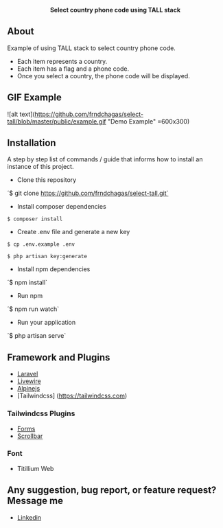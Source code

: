 <p align="center" style="font-weight: 700"> Select country phone code using TALL stack</p>

## About

Example of using TALL stack to select country phone code.

-   Each item represents a country.
-   Each item has a flag and a phone code.
-   Once you select a country, the phone code will be displayed.

## GIF Example

![alt text](https://github.com/frndchagas/select-tall/blob/master/public/example.gif "Demo Example" =600x300)

## Installation

A step by step list of commands / guide that informs how to install an instance of this project.

-   Clone this repository

´$ git clone https://github.com/frndchagas/select-tall.git´

-   Install composer dependencies

`$ composer install`

-   Create .env file and generate a new key

`$ cp .env.example .env`

`$ php artisan key:generate`

-   Install npm dependencies

´$ npm install`

-   Run npm

´$ npm run watch`

-   Run your application

´$ php artisan serve`

## Framework and Plugins

-   [Laravel](https://laravel.com)
-   [Livewire](https://laravel-livewire.com)
-   [Alpinejs](https://alpinejs.dev/)
-   [Tailwindcss] (https://tailwindcss.com)

### Tailwindcss Plugins

-   [Forms](https://tailwindcss.com/docs/forms)
-   [Scrollbar](https://tailwindcss.com/docs/scrollbar)

### Font

-   Titillium Web

## Any suggestion, bug report, or feature request? Message me

-   [Linkedin](https://www.linkedin.com/in/fndchagas)
